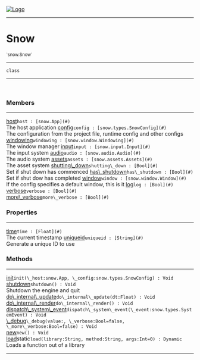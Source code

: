 
[![Logo](../../images/logo.png)](../../api/index.html)

---



<h1>Snow</h1>
<small>`snow.Snow`</small>



---

`class`

---

&nbsp;
&nbsp;



<h3>Members</h3> <hr/><span class="member apipage">
                <a name="host"><a class="lift" href="#host">host</a></a><code class="signature apipage">host : [snow.App](#)</code><br/></span>
            <span class="small_desc_flat">The host application</span><span class="member apipage">
                <a name="config"><a class="lift" href="#config">config</a></a><code class="signature apipage">config : [snow.types.SnowConfig](#)</code><br/></span>
            <span class="small_desc_flat">The configuration from the project file, runtime config and other configs</span><span class="member apipage">
                <a name="windowing"><a class="lift" href="#windowing">windowing</a></a><code class="signature apipage">windowing : [snow.window.Windowing](#)</code><br/></span>
            <span class="small_desc_flat">The window manager</span><span class="member apipage">
                <a name="input"><a class="lift" href="#input">input</a></a><code class="signature apipage">input : [snow.input.Input](#)</code><br/></span>
            <span class="small_desc_flat">The input system</span><span class="member apipage">
                <a name="audio"><a class="lift" href="#audio">audio</a></a><code class="signature apipage">audio : [snow.audio.Audio](#)</code><br/></span>
            <span class="small_desc_flat">The audio system</span><span class="member apipage">
                <a name="assets"><a class="lift" href="#assets">assets</a></a><code class="signature apipage">assets : [snow.assets.Assets](#)</code><br/></span>
            <span class="small_desc_flat">The asset system</span><span class="member apipage">
                <a name="shutting_down"><a class="lift" href="#shutting_down">shutting\_down</a></a><code class="signature apipage">shutting\_down : [Bool](#)</code><br/></span>
            <span class="small_desc_flat">Set if shut down has commenced</span><span class="member apipage">
                <a name="has_shutdown"><a class="lift" href="#has_shutdown">has\_shutdown</a></a><code class="signature apipage">has\_shutdown : [Bool](#)</code><br/></span>
            <span class="small_desc_flat">Set if shut dow has completed</span><span class="member apipage">
                <a name="window"><a class="lift" href="#window">window</a></a><code class="signature apipage">window : [snow.window.Window](#)</code><br/></span>
            <span class="small_desc_flat">If the config specifies a default window, this is it</span><span class="member apipage">
                <a name="log"><a class="lift" href="#log">log</a></a><code class="signature apipage">log : [Bool](#)</code><br/></span>
            <span class="small_desc_flat"></span><span class="member apipage">
                <a name="verbose"><a class="lift" href="#verbose">verbose</a></a><code class="signature apipage">verbose : [Bool](#)</code><br/></span>
            <span class="small_desc_flat"></span><span class="member apipage">
                <a name="more_verbose"><a class="lift" href="#more_verbose">more\_verbose</a></a><code class="signature apipage">more\_verbose : [Bool](#)</code><br/></span>
            <span class="small_desc_flat"></span>



<h3>Properties</h3> <hr/><span class="member apipage">
                <a name="time"><a class="lift" href="#time">time</a></a><code class="signature apipage">time : [Float](#)</code><br/></span>
            <span class="small_desc_flat">The current timestamp</span><span class="member apipage">
                <a name="uniqueid"><a class="lift" href="#uniqueid">uniqueid</a></a><code class="signature apipage">uniqueid : [String](#)</code><br/></span>
            <span class="small_desc_flat">Generate a unique ID to use</span>



<h3>Methods</h3> <hr/><span class="method apipage">
            <a name="init"><a class="lift" href="#init">init</a></a><code class="signature apipage">init(\_host:snow.App<span></span>, \_config:snow.types.SnowConfig<span></span>) : Void</code><br/><span class="small_desc_flat"></span>
        </span>
    <span class="method apipage">
            <a name="shutdown"><a class="lift" href="#shutdown">shutdown</a></a><code class="signature apipage">shutdown() : Void</code><br/><span class="small_desc_flat">Shutdown the engine and quit</span>
        </span>
    <span class="method apipage">
            <a name="do_internal_update"><a class="lift" href="#do_internal_update">do\_internal\_update</a></a><code class="signature apipage">do\_internal\_update(dt:Float<span></span>) : Void</code><br/><span class="small_desc_flat"></span>
        </span>
    <span class="method apipage">
            <a name="do_internal_render"><a class="lift" href="#do_internal_render">do\_internal\_render</a></a><code class="signature apipage">do\_internal\_render() : Void</code><br/><span class="small_desc_flat"></span>
        </span>
    <span class="method apipage">
            <a name="dispatch_system_event"><a class="lift" href="#dispatch_system_event">dispatch\_system\_event</a></a><code class="signature apipage">dispatch\_system\_event(\_event:snow.types.SystemEvent<span></span>) : Void</code><br/><span class="small_desc_flat"></span>
        </span>
    <span class="method apipage">
            <a name="_debug"><a class="lift" href="#_debug">\_debug</a></a><code class="signature apipage">\_debug(value:<span></span>, \_verbose:Bool<span>=false</span>, \_more\_verbose:Bool<span>=false</span>) : Void</code><br/><span class="small_desc_flat"></span>
        </span>
    <span class="method apipage">
            <a name="new"><a class="lift" href="#new">new</a></a><code class="signature apipage">new() : Void</code><br/><span class="small_desc_flat"></span>
        </span>
    <span class="method apipage">
            <a name="load"><a class="lift" href="#load">load</a></a><span class="inline-block static">static</span><code class="signature apipage">load(library:String<span></span>, method:String<span></span>, args:Int<span>=0</span>) : Dynamic</code><br/><span class="small_desc_flat">Loads a function out of a library</span>
        </span>
    





---

&nbsp;
&nbsp;
&nbsp;
&nbsp;